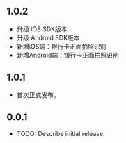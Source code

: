 ## 1.0.2

* 升级 iOS SDK版本
* 升级 Android SDK版本
* 新增iOS端：银行卡正面拍照识别
* 新增Android端：银行卡正面拍照识别

## 1.0.1

* 首次正式发布。


## 0.0.1

* TODO: Describe initial release.
